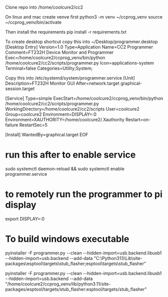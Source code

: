 
Clone repo into /home/coolcure2/cc2

On linux and mac create venve first
python3 -m venv ~/ccprog_venv
source ~/ccprog_venv/bin/activate

Then install the requirements
pip install -r requirements.txt

To create desktop shortcut copy this into ~/Desktop/programmer.desktop 
[Desktop Entry]
Version=1.0
Type=Application
Name=CC2 Programmer
Comment=FT232H Device Monitor and Programmer
Exec=/home/coolcure2/ccprog_venv/bin/python /home/coolcure2/cc2/scripts/programmer.py
Icon=applications-system
Terminal=false
Categories=Utility;System;

Copy this into /etc/systemd/system/programmer.service
[Unit]
Description=FT232H Monitor GUI
After=network.target graphical-session.target

[Service]
Type=simple
ExecStart=/home/coolcure2/ccprog_venv/bin/python /home/coolcure2/cc2/scripts/programmer.py
WorkingDirectory=/home/coolcure2/cc2/scripts
User=coolcure2
Group=coolcure2
Environment=DISPLAY=:0
Environment=XAUTHORITY=/home/coolcure2/.Xauthority
Restart=on-failure
RestartSec=5

[Install]
WantedBy=graphical.target
EOF

# run this after to enable service
sudo systemctl daemon-reload && sudo systemctl enable programmer.service

# to remotely run the programmer to pi display
export DISPLAY=:0

# To build windows executable
pyinstaller -F programmer.py --clean --hidden-import=usb.backend.libusb1 --hidden-import=usb.backend --add-data "C:\Python313\Lib\site-packages\esptool\targets\stub_flasher;esptool\targets\stub_flasher"       

pyinstaller -F programmer.py --clean   --hidden-import=usb.backend.libusb1   --hidden-import=usb.backend   --add-data "/home/coolcure2/ccprog_venv/lib/python3.11/site-packages/esptool/targets/stub_flasher:esptool/targets/stub_flasher"